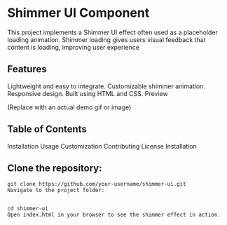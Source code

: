 # Shimmer UI Component
This project implements a Shimmer UI effect often used as a placeholder loading animation. Shimmer loading gives users visual feedback that content is loading, improving user experience

## Features
Lightweight and easy to integrate.
Customizable shimmer animation.
Responsive design.
Built using HTML and CSS.
Preview

(Replace with an actual demo gif or image)

## Table of Contents
Installation
Usage
Customization
Contributing
License
Installation

## Clone the repository:

    git clone https://github.com/your-username/shimmer-ui.git
    Navigate to the project folder:


    cd shimmer-ui
    Open index.html in your browser to see the shimmer effect in action.

